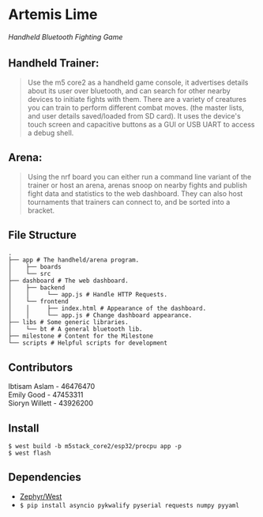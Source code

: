 # Artemis Lime  
###### Handheld Bluetooth Fighting Game

## Handheld Trainer:
> Use the m5 core2 as a handheld game console, it advertises details about its user over bluetooth, and can search for other nearby devices to initiate fights with them. There are a variety of creatures you can train to perform different combat moves. (the master lists, and user details saved/loaded from SD card). It uses the device's touch screen and capacitive buttons as a GUI or USB UART to access a debug shell.

## Arena:
> Using the nrf board you can either run a command line variant of the trainer or host an arena, arenas snoop on nearby fights and publish fight data and statistics to the web dashboard. They can also host tournaments that trainers can connect to, and be sorted into a bracket.

## File Structure
```shell
.
├── app # The handheld/arena program.
│    ├── boards
│    └── src
├── dashboard # The web dashboard.
│    ├── backend
│    │     └── app.js # Handle HTTP Requests.
│    └── frontend
│    │     ├── index.html # Appearance of the dashboard.
│    │     └── app.js # Change dashboard appearance.
├── libs # Some generic libraries.
│    └── bt # A general bluetooth lib.
├── milestone # Content for the Milestone
└── scripts # Helpful scripts for development
```

## Contributors
Ibtisam Aslam - 46476470  
Emily Good - 47453311  
Sioryn Willett - 43926200  

## Install
```shell
$ west build -b m5stack_core2/esp32/procpu app -p
$ west flash
```

## Dependencies
- [Zephyr/West](https://docs.zephyrproject.org/latest/develop/getting_started/index.html)
- `$ pip install asyncio pykwalify pyserial requests numpy pyyaml`
